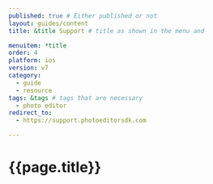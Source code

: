 ```yaml
---
published: true # Either published or not 
layout: guides/content
title: &title Support # title as shown in the menu and 

menuitem: *title
order: 4
platform: ios
version: v7
category: 
  - guide
  - resource
tags: &tags # tags that are necessary
  - photo editor 
redirect_to: 
  - https://support.photoeditorsdk.com

---
```


# {{page.title}}
